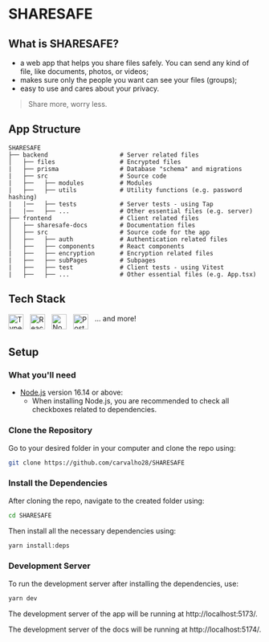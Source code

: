 # SHARESAFE

## What is SHARESAFE?

- a web app that helps you share files safely. You can send any kind of file, like documents, photos, or videos;
- makes sure only the people you want can see your files (groups);
- easy to use and cares about your privacy.

> Share more, worry less.

## App Structure

```
SHARESAFE
├── backend                    # Server related files
│   ├── files                  # Encrypted files
|   ├── prisma                 # Database "schema" and migrations
|   ├── src                    # Source code
|   ├──   ├── modules          # Modules
|   ├──   ├── utils            # Utility functions (e.g. password hashing)
|   |──   ├── tests            # Server tests - using Tap
|   |──   ├── ...              # Other essential files (e.g. server)
├── frontend                   # Client related files
│   ├── sharesafe-docs         # Documentation files
│   ├── src                    # Source code for the app
│   ├──   ├── auth             # Authentication related files
│   ├──   ├── components       # React components
|   ├──   ├── encryption       # Encryption related files
|   ├──   ├── subPages         # Subpages
|   ├──   ├── test             # Client tests - using Vitest
|   ├──   ├── ...              # Other essential files (e.g. App.tsx)
```

## Tech Stack

<img align="left" alt="TypeScript" width="30px" style="padding-right:10px;" src="https://cdn.jsdelivr.net/gh/devicons/devicon/icons/typescript/typescript-original.svg" />
<img align="left" alt="React" width="30px" style="padding-right:10px;" src="https://cdn.jsdelivr.net/gh/devicons/devicon/icons/react/react-original.svg" />
<img align="left" alt="NodeJS" width="30px" style="padding-right:10px;" src="https://cdn.jsdelivr.net/gh/devicons/devicon/icons/nodejs/nodejs-original.svg" />
<img align="left" alt="Postgre" width="30px" style="padding-right:10px;" src="https://cdn.jsdelivr.net/gh/devicons/devicon/icons/postgresql/postgresql-original.svg" />
... and more!

<br />
<br />

## Setup

### What you'll need

- [Node.js](https://nodejs.org/en/download/) version 16.14 or above:
  - When installing Node.js, you are recommended to check all checkboxes related to dependencies.

### Clone the Repository

Go to your desired folder in your computer and clone the repo using:

```bash
git clone https://github.com/carvalho28/SHARESAFE
```

### Install the Dependencies

After cloning the repo, navigate to the created folder using:

```bash
cd SHARESAFE
```

Then install all the necessary dependencies using:

```bash
yarn install:deps
```

### Development Server

To run the development server after installing the dependencies, use:

```bash
yarn dev
```

The development server of the app will be running at http://localhost:5173/.

The development server of the docs will be running at http://localhost:5174/.
